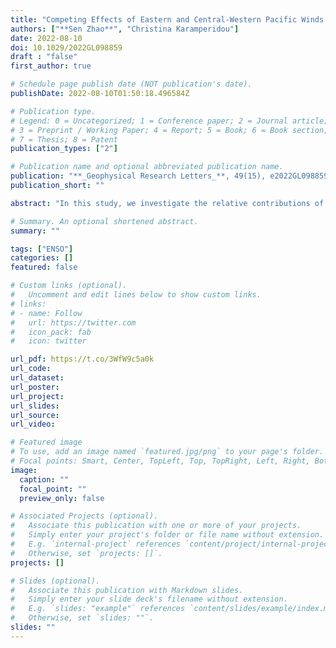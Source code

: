 ```yaml
---
title: "Competing Effects of Eastern and Central‐Western Pacific Winds in the Evolution of the 2017 Extreme Coastal El Niño"
authors: ["**Sen Zhao**", "Christina Karamperidou"]
date: 2022-08-10
doi: 10.1029/2022GL098859
draft : "false"
first_author: true

# Schedule page publish date (NOT publication's date).
publishDate: 2022-08-10T01:50:18.496584Z

# Publication type.
# Legend: 0 = Uncategorized; 1 = Conference paper; 2 = Journal article;
# 3 = Preprint / Working Paper; 4 = Report; 5 = Book; 6 = Book section;
# 7 = Thesis; 8 = Patent
publication_types: ["2"]

# Publication name and optional abbreviated publication name.
publication: "**_Geophysical Research Letters_**, 49(15), e2022GL098859"
publication_short: ""

abstract: "In this study, we investigate the relative contributions of dynamical forcings, particularly the eastern and central-western Pacific winds, and thermodynamical forcings to the evolution of the 2017 extreme coastal El Niño using observations and modeling experiments. We show that the competing effects of anomalous eastern Pacific westerlies and central-western Pacific easterlies and their resulting downwelling and upwelling equatorial Kelvin waves are essential for the evolution of the event, together with alongshore anomalous northerlies which suppress coastal upwelling and reduce latent heat release as discussed in previous studies. We find that eastern Pacific zonal wind anomalies are about twice as effective in generating a coastal response as central-western Pacific anomalies, thus compensating for their usually smaller magnitude. While the 2017 event exemplified these competing effects, they were also found to be important in other coastal and basin-scale El Niño events, thus contributing to the mechanisms responsible for El Niño diversity."

# Summary. An optional shortened abstract.
summary: ""

tags: ["ENSO"]
categories: []
featured: false

# Custom links (optional).
#   Uncomment and edit lines below to show custom links.
# links:
# - name: Follow
#   url: https://twitter.com
#   icon_pack: fab
#   icon: twitter

url_pdf: https://t.co/3WfW9c5a0k
url_code:
url_dataset:
url_poster:
url_project:
url_slides:
url_source:
url_video:

# Featured image
# To use, add an image named `featured.jpg/png` to your page's folder. 
# Focal points: Smart, Center, TopLeft, Top, TopRight, Left, Right, BottomLeft, Bottom, BottomRight.
image:
  caption: ""
  focal_point: ""
  preview_only: false

# Associated Projects (optional).
#   Associate this publication with one or more of your projects.
#   Simply enter your project's folder or file name without extension.
#   E.g. `internal-project` references `content/project/internal-project/index.md`.
#   Otherwise, set `projects: []`.
projects: []

# Slides (optional).
#   Associate this publication with Markdown slides.
#   Simply enter your slide deck's filename without extension.
#   E.g. `slides: "example"` references `content/slides/example/index.md`.
#   Otherwise, set `slides: ""`.
slides: ""
---
```


